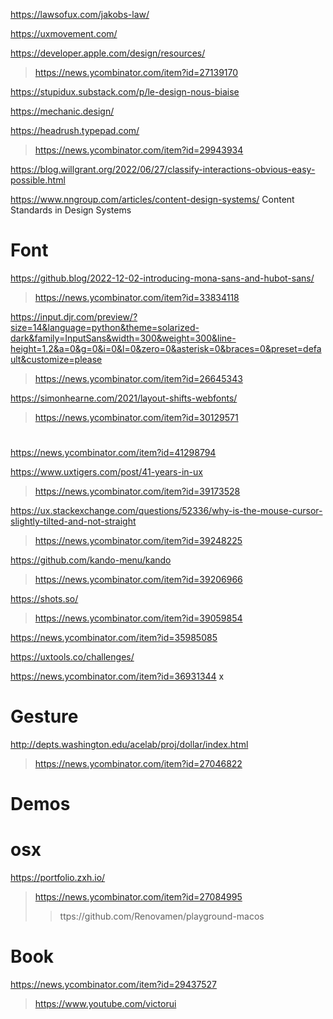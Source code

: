 https://lawsofux.com/jakobs-law/

https://uxmovement.com/

https://developer.apple.com/design/resources/
> https://news.ycombinator.com/item?id=27139170

https://stupidux.substack.com/p/le-design-nous-biaise

https://mechanic.design/

https://headrush.typepad.com/
> https://news.ycombinator.com/item?id=29943934

https://blog.willgrant.org/2022/06/27/classify-interactions-obvious-easy-possible.html

https://www.nngroup.com/articles/content-design-systems/ Content Standards in Design Systems

# Font

https://github.blog/2022-12-02-introducing-mona-sans-and-hubot-sans/
> https://news.ycombinator.com/item?id=33834118

https://input.djr.com/preview/?size=14&language=python&theme=solarized-dark&family=InputSans&width=300&weight=300&line-height=1.2&a=0&g=0&i=0&l=0&zero=0&asterisk=0&braces=0&preset=default&customize=please
> https://news.ycombinator.com/item?id=26645343

https://simonhearne.com/2021/layout-shifts-webfonts/
> https://news.ycombinator.com/item?id=30129571

#
https://news.ycombinator.com/item?id=41298794

https://www.uxtigers.com/post/41-years-in-ux
> https://news.ycombinator.com/item?id=39173528

https://ux.stackexchange.com/questions/52336/why-is-the-mouse-cursor-slightly-tilted-and-not-straight
> https://news.ycombinator.com/item?id=39248225

https://github.com/kando-menu/kando
> https://news.ycombinator.com/item?id=39206966

https://shots.so/
> https://news.ycombinator.com/item?id=39059854

https://news.ycombinator.com/item?id=35985085

https://uxtools.co/challenges/

https://news.ycombinator.com/item?id=36931344 x

# Gesture
http://depts.washington.edu/acelab/proj/dollar/index.html
> https://news.ycombinator.com/item?id=27046822

# Demos
# osx
https://portfolio.zxh.io/
> https://news.ycombinator.com/item?id=27084995
> > ttps://github.com/Renovamen/playground-macos

# Book
https://news.ycombinator.com/item?id=29437527
> https://www.youtube.com/victorui